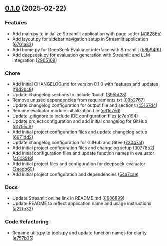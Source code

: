 <!-- insertion marker -->
<a name="0.1.0"></a>

## [0.1.0](https://github.com///compare/4b52b8663d482c095c5bead4f31a4db9a704fc32...0.1.0) (2025-02-22)

### Features

- Add main.py to initialize Streamlit application with page setter ([418286b](https://github.com///commit/418286be021e24e9b7cb6678b9923e827ddcff40))
- Add layout.py for sidebar navigation setup in Streamlit application ([6701a83](https://github.com///commit/6701a83fbb91572a65078b8589462248aee1f8d5))
- Add home.py for DeepSeek Evaluator interface with Streamlit ([b8b949f](https://github.com///commit/b8b949f93985e6dee9e1fa662cfe4b52526e3e8a))
- Add deepseek.py for evaluation generation with Streamlit and LLM integration ([2905109](https://github.com///commit/2905109b38c12afa7497e4ecac8b300c53153364))

### Chore

- Add initial CHANGELOG.md for version 0.1.0 with features and updates ([f8d2bc8](https://github.com///commit/f8d2bc8bd4c93c29dd685b1365e77769c472b883))
- Update changelog sections to include 'build' ([395bf28](https://github.com///commit/395bf2895c7fe6035b56a3439ebeb985bd003273))
- Remove unused dependencies from requirements.txt ([09b2767](https://github.com///commit/09b276738e5343b865ec9d0f481023d8da50f8b2))
- Update changelog configuration for output file and sections ([c5167d4](https://github.com///commit/c5167d480d5bc760995824820dab3c4e43297f2c))
- Rename evaluator module initialization file ([e31c7ed](https://github.com///commit/e31c7ed422ee119517ea91175beca1e297878a65))
- Update .gitignore to include IDE configuration files ([c7eb194](https://github.com///commit/c7eb194af8c513e2fff36956c0bf0a7cc4179cb1))
- Update project configuration and add initial changelog for GitHub ([d1705c9](https://github.com///commit/d1705c9a00fff6efcbc588d7a4a4c52dbc23cd0c))
- Add initial project configuration files and update changelog setup ([6971dd2](https://github.com///commit/6971dd2a57bb7df116598c6f73ee608e7704ee71))
- Update changelog configuration for GitHub and Gitee ([73047af](https://github.com///commit/73047afcd4087abd6f072de5a4b1be4031adb8e6))
- Add initial project configuration files and changelog setup ([30778b2](https://github.com///commit/30778b23a4d7c295c7f6d78e8f02a8afe425a4e3))
- Add initial configuration files and update function names in evaluator ([40c3518](https://github.com///commit/40c3518d2a6346ffbc2c6bf973b7390cd39ea031))
- Add initial project files and configuration for deepseek-evaluator ([2eedb69](https://github.com///commit/2eedb695f6852795c457fc0cf18bbf20af2e4e21))
- Add initial project configuration and dependencies ([54a7cae](https://github.com///commit/54a7caeafc79b822cb9cd39cf6dca5cfb3d1043c))

### Docs

- Update Streamlit online link in README.md ([0686899](https://github.com///commit/0686899a65f5b8a1cdff0dc9d63fae2b2824a7e0))
- Update README to reflect application name and usage instructions ([a22fb32](https://github.com///commit/a22fb32f7c996d805094e47f16c8c65c0d23ebe2))

### Code Refactoring

- Rename utils.py to tools.py and update function names for clarity ([e757b35](https://github.com///commit/e757b35ce7266ca5dbf7a9e6934d9c925c86f4ec))


